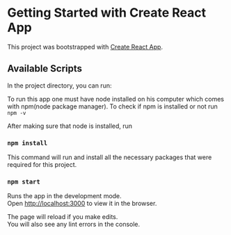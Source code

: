 # Getting Started with Create React App

This project was bootstrapped with [Create React App](https://github.com/facebook/create-react-app).

## Available Scripts

In the project directory, you can run:


To run this app one must have node installed on his computer which comes with npm(node package manager).
To check if npm is installed or not run `npm -v`



After making sure that node is installed, run
### `npm install`

This command will run and install all the necessary packages that were required for this project.

### `npm start`

Runs the app in the development mode.\
Open [http://localhost:3000](http://localhost:3000) to view it in the browser.

The page will reload if you make edits.\
You will also see any lint errors in the console.

